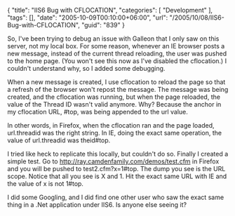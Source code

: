 {
	"title": "IIS6 Bug with CFLOCATION",
	"categories": [
		"Development"
	],
	"tags": [],
	"date": "2005-10-09T00:10:00+06:00",
	"url": "/2005/10/08/IIS6-Bug-with-CFLOCATION",
	"guid": "839"
}

So, I've been trying to debug an issue with Galleon that I only saw on this server, not my local box. For some reason, whenever an IE browser posts a new message, instead of the current thread reloading, the user was pushed to the home page. (You won't see this now as I've disabled the cflocation.) I couldn't understand why, so I added some debugging.

When a new message is created, I use cflocation to reload the page so that a refresh of the browser won't repost the message. The message was being created, and the cflocation was running, but when the page reloaded, the value of the Thread ID wasn't valid anymore. Why? Because the anchor in my cflocation URL, #top, was being appended to the url value.

In other words, in Firefox, when the cflocation ran and the page loaded, url.threadid was the right string. In IE, doing the exact same operation, the value of url.threadid was theid#top. 

I tried like heck to replicate this locally, but couldn't do so. Finally I created a simple test. Go to <a href="http://ray.camdenfamily.com/demos/test.cfm">http://ray.camdenfamily.com/demos/test.cfm</a> in Firefox and you will be pushed to test2.cfm?x=1#top. The dump you see is the URL scope. Notice that all you see is X and 1. Hit the exact same URL with IE and the value of x is not 1#top. 

I did some Googling, and I did find one other user who saw the exact same thing in a .Net application under IIS6. Is anyone else seeing it?
